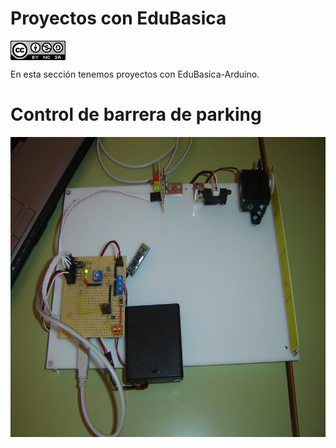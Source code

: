 # Proyectos con EduBasica
<a href="" target="_blank"><img width="88" height="31" border="0" align="center" src="img/88x31.png "/></a>

En esta sección tenemos proyectos con EduBasica-Arduino.
# Control de barrera de parking
<a href="" target="_blank"><img width="640" height="480" border="0" align="center" src="img/maqueta02.jpg"/></a>

